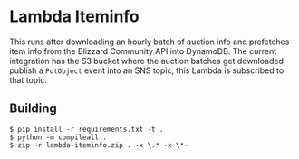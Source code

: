 # Lambda Iteminfo

This runs after downloading an hourly batch of auction info and prefetches
item info from the Blizzard Community API into DynamoDB. The current
integration has the S3 bucket where the auction batches get downloaded
publish a `PutObject` event into an SNS topic; this Lambda is subscribed
to that topic.

## Building

```
$ pip install -r requirements.txt -t .
$ python -m compileall .
$ zip -r lambda-iteminfo.zip . -x \.* -x \*~
```
